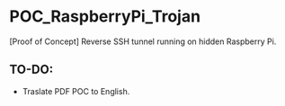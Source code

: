 # POC_RaspberryPi_Trojan
[Proof of Concept] Reverse SSH tunnel running on hidden Raspberry Pi.

## TO-DO:

- Traslate PDF POC to English.
